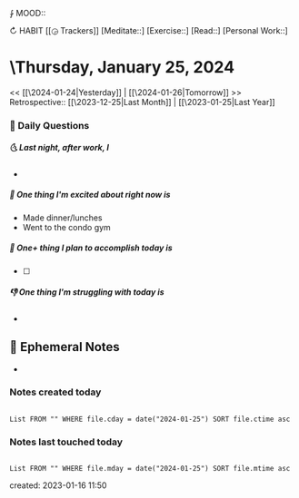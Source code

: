 ⨑ MOOD::

↻ HABIT [[◶ Trackers]]
[Meditate::]
[Exercise::]
[Read::]
[Personal Work::]

# \Thursday, January 25, 2024

\<\< [[\2024-01-24|Yesterday]] | [[\2024-01-26|Tomorrow]] >>
Retrospective:: [[\2023-12-25|Last Month]] | [[\2023-01-25|Last Year]]

### 📅 Daily Questions

##### 🌜 Last night, after work, I

-

##### 🙌 One thing I'm excited about right now is

- Made dinner/lunches
- Went to the condo gym

##### 🚀 One+ thing I plan to accomplish today is

- [ ]

##### 👎 One thing I'm struggling with today is

-

## 📝 Ephemeral Notes

-

### Notes created today

```dataview

List FROM "" WHERE file.cday = date("2024-01-25") SORT file.ctime asc

```

### Notes last touched today

```dataview

List FROM "" WHERE file.mday = date("2024-01-25") SORT file.mtime asc

```

created: 2023-01-16 11:50

